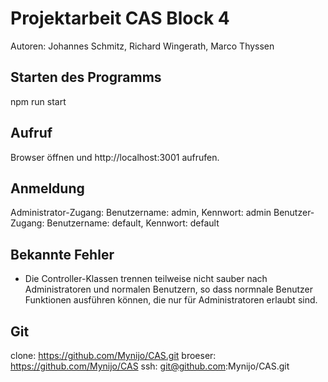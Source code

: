 # Projektarbeit CAS Block 4  
Autoren: Johannes Schmitz, Richard Wingerath, Marco Thyssen

## Starten des Programms

npm run start

## Aufruf

Browser öffnen und http://localhost:3001 aufrufen.  

## Anmeldung

Administrator-Zugang: Benutzername: admin, Kennwort: admin
Benutzer-Zugang: Benutzername: default, Kennwort: default

## Bekannte Fehler

- Die Controller-Klassen trennen teilweise nicht sauber nach Administratoren und normalen Benutzern,
  so dass normnale Benutzer Funktionen ausführen können, die nur für Administratoren erlaubt sind.  
  
## Git

clone: https://github.com/Mynijo/CAS.git
broeser: https://github.com/Mynijo/CAS
ssh: git@github.com:Mynijo/CAS.git